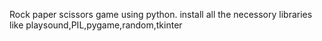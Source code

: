 Rock paper scissors game using python.
install all the necessory libraries like playsound,PIL,pygame,random,tkinter
